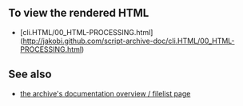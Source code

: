 To view the rendered HTML
-------------------------

* [cli.HTML/00_HTML-PROCESSING.html]
  (http://jakobi.github.com/script-archive-doc/cli.HTML/00_HTML-PROCESSING.html)


See also
--------

* [the archive's documentation overview / filelist page](http://jakobi.github.com/script-archive-doc/ "Peter's Script-Archive Overview and Filelist")

